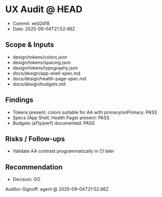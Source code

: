 # UX Audit @ HEAD

- Commit: ee024f8
- Date: 2025-09-04T21:52:46Z

## Scope & Inputs
- design/tokens/colors.json
- design/tokens/spacing.json
- design/tokens/typography.json
- docs/design/app-shell-spec.md
- docs/design/health-page-spec.md
- docs/design/budgets.md

## Findings
- Tokens present; colors suitable for AA with primary/onPrimary: PASS
- Specs (App Shell, Health Page) present: PASS
- Budgets (a11y/perf) documented: PASS

## Risks / Follow-ups
- Validate AA contrast programmatically in CI later

## Recommendation
- Decision: GO

Auditor-Signoff: agent @ 2025-09-04T21:52:46Z